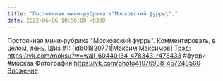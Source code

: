 ```yaml
---
title: "Постоянная мини-рубрика \"Московский фуррь\"."
date: 2022-06-06 10:56:00 +0300
---
```


Постоянная мини-рубрика "Московский фуррь".
Комментировать, в целом, лень.
Шиз #1: [id601820771|Максим Максимов]
Трэд: https://vk.com/moksu?w=wall-60440134_478343_r478433
#фурри #москва
Фотография
<a class="vk-attach" href="https://vk.com/photo41076938_457248560">https://vk.com/photo41076938_457248560</a>
<a class="vk-attach" href="https://vk.com/photo41076938_457248560">Вложение</a>
